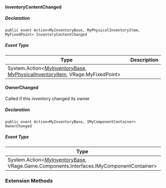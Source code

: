 #### InventoryContentChanged

##### Declaration

```
public event Action<MyInventoryBase, MyPhysicalInventoryItem, MyFixedPoint> InventoryContentChanged
```

##### Event Type

| Type | Description |
| --- | --- |
| System.Action<[MyInventoryBase](https://keensoftwarehouse.github.io/SpaceEngineersModAPI/api/VRage.Game.Entity.MyInventoryBase.html), [MyPhysicalInventoryItem](https://keensoftwarehouse.github.io/SpaceEngineersModAPI/api/VRage.Game.Entity.MyPhysicalInventoryItem.html), VRage.MyFixedPoint\> |     |

#### OwnerChanged

Called if this inventory changed its owner

##### Declaration

```
public event Action<MyInventoryBase, IMyComponentContainer> OwnerChanged
```

##### Event Type

| Type | Description |
| --- | --- |
| System.Action<[MyInventoryBase](https://keensoftwarehouse.github.io/SpaceEngineersModAPI/api/VRage.Game.Entity.MyInventoryBase.html), VRage.Game.Components.Interfaces.IMyComponentContainer\> |     |

### Extension Methods